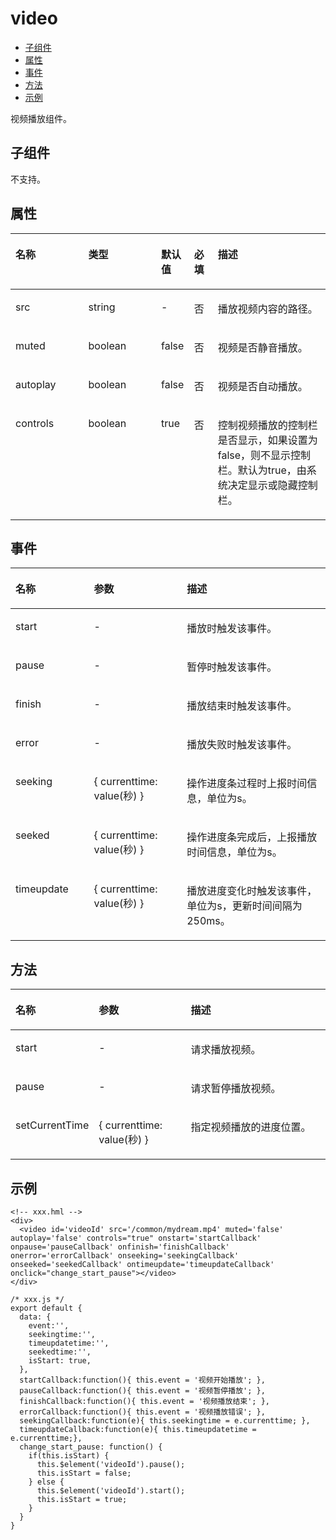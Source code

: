 # video<a name="ZH-CN_TOPIC_0000001115814824"></a>

-   [子组件](#zh-cn_topic_0000001058670744_section9288143101012)
-   [属性](#zh-cn_topic_0000001058670744_section2907183951110)
-   [事件](#zh-cn_topic_0000001058670744_section3892191911214)
-   [方法](#zh-cn_topic_0000001058670744_section45171131134215)
-   [示例](#zh-cn_topic_0000001058670746_section16867208402)

视频播放组件。

## 子组件<a name="zh-cn_topic_0000001058670744_section9288143101012"></a>

不支持。

## 属性<a name="zh-cn_topic_0000001058670744_section2907183951110"></a>

<a name="zh-cn_topic_0000001058670744_table20633101642315"></a>
<table><thead align="left"><tr id="zh-cn_topic_0000001058670744_row663331618238"><th class="cellrowborder" valign="top" width="23.119999999999997%" id="mcps1.1.6.1.1"><p id="zh-cn_topic_0000001058670744_zh-cn_topic_0000001058340523_a9ba8c579217b4b8b841b035f1d28b20e"><a name="zh-cn_topic_0000001058670744_zh-cn_topic_0000001058340523_a9ba8c579217b4b8b841b035f1d28b20e"></a><a name="zh-cn_topic_0000001058670744_zh-cn_topic_0000001058340523_a9ba8c579217b4b8b841b035f1d28b20e"></a>名称</p>
</th>
<th class="cellrowborder" valign="top" width="23.119999999999997%" id="mcps1.1.6.1.2"><p id="zh-cn_topic_0000001058670744_zh-cn_topic_0000001058340523_a633002333b024497914a4b172446f14e"><a name="zh-cn_topic_0000001058670744_zh-cn_topic_0000001058340523_a633002333b024497914a4b172446f14e"></a><a name="zh-cn_topic_0000001058670744_zh-cn_topic_0000001058340523_a633002333b024497914a4b172446f14e"></a>类型</p>
</th>
<th class="cellrowborder" valign="top" width="10.48%" id="mcps1.1.6.1.3"><p id="zh-cn_topic_0000001058670744_zh-cn_topic_0000001058340523_a4950f7884c6540b9ad523ac34657d952"><a name="zh-cn_topic_0000001058670744_zh-cn_topic_0000001058340523_a4950f7884c6540b9ad523ac34657d952"></a><a name="zh-cn_topic_0000001058670744_zh-cn_topic_0000001058340523_a4950f7884c6540b9ad523ac34657d952"></a>默认值</p>
</th>
<th class="cellrowborder" valign="top" width="7.5200000000000005%" id="mcps1.1.6.1.4"><p id="zh-cn_topic_0000001058670744_p824610360217"><a name="zh-cn_topic_0000001058670744_p824610360217"></a><a name="zh-cn_topic_0000001058670744_p824610360217"></a>必填</p>
</th>
<th class="cellrowborder" valign="top" width="35.76%" id="mcps1.1.6.1.5"><p id="zh-cn_topic_0000001058670744_zh-cn_topic_0000001058340523_a1313564aa9404a338447087d5918c17d"><a name="zh-cn_topic_0000001058670744_zh-cn_topic_0000001058340523_a1313564aa9404a338447087d5918c17d"></a><a name="zh-cn_topic_0000001058670744_zh-cn_topic_0000001058340523_a1313564aa9404a338447087d5918c17d"></a>描述</p>
</th>
</tr>
</thead>
<tbody><tr id="zh-cn_topic_0000001058670744_row10711153415392"><td class="cellrowborder" valign="top" width="23.119999999999997%" headers="mcps1.1.6.1.1 "><p id="zh-cn_topic_0000001058670744_p13851942163912"><a name="zh-cn_topic_0000001058670744_p13851942163912"></a><a name="zh-cn_topic_0000001058670744_p13851942163912"></a>src</p>
</td>
<td class="cellrowborder" valign="top" width="23.119999999999997%" headers="mcps1.1.6.1.2 "><p id="zh-cn_topic_0000001058670744_p53851422390"><a name="zh-cn_topic_0000001058670744_p53851422390"></a><a name="zh-cn_topic_0000001058670744_p53851422390"></a>string</p>
</td>
<td class="cellrowborder" valign="top" width="10.48%" headers="mcps1.1.6.1.3 "><p id="zh-cn_topic_0000001058670744_p193856420395"><a name="zh-cn_topic_0000001058670744_p193856420395"></a><a name="zh-cn_topic_0000001058670744_p193856420395"></a>-</p>
</td>
<td class="cellrowborder" valign="top" width="7.5200000000000005%" headers="mcps1.1.6.1.4 "><p id="zh-cn_topic_0000001058670744_p23851942103915"><a name="zh-cn_topic_0000001058670744_p23851942103915"></a><a name="zh-cn_topic_0000001058670744_p23851942103915"></a>否</p>
</td>
<td class="cellrowborder" valign="top" width="35.76%" headers="mcps1.1.6.1.5 "><p id="zh-cn_topic_0000001058670744_p4386542163913"><a name="zh-cn_topic_0000001058670744_p4386542163913"></a><a name="zh-cn_topic_0000001058670744_p4386542163913"></a><span id="zh-cn_topic_0000001058670744_ph1386114233917"><a name="zh-cn_topic_0000001058670744_ph1386114233917"></a><a name="zh-cn_topic_0000001058670744_ph1386114233917"></a>播放视频内容的路径。</span></p>
</td>
</tr>
<tr id="zh-cn_topic_0000001058670744_row871123253917"><td class="cellrowborder" valign="top" width="23.119999999999997%" headers="mcps1.1.6.1.1 "><p id="zh-cn_topic_0000001058670744_p11386134218396"><a name="zh-cn_topic_0000001058670744_p11386134218396"></a><a name="zh-cn_topic_0000001058670744_p11386134218396"></a>muted</p>
</td>
<td class="cellrowborder" valign="top" width="23.119999999999997%" headers="mcps1.1.6.1.2 "><p id="zh-cn_topic_0000001058670744_p338613422396"><a name="zh-cn_topic_0000001058670744_p338613422396"></a><a name="zh-cn_topic_0000001058670744_p338613422396"></a>boolean</p>
</td>
<td class="cellrowborder" valign="top" width="10.48%" headers="mcps1.1.6.1.3 "><p id="zh-cn_topic_0000001058670744_p9386142203914"><a name="zh-cn_topic_0000001058670744_p9386142203914"></a><a name="zh-cn_topic_0000001058670744_p9386142203914"></a>false</p>
</td>
<td class="cellrowborder" valign="top" width="7.5200000000000005%" headers="mcps1.1.6.1.4 "><p id="zh-cn_topic_0000001058670744_p18386124213913"><a name="zh-cn_topic_0000001058670744_p18386124213913"></a><a name="zh-cn_topic_0000001058670744_p18386124213913"></a>否</p>
</td>
<td class="cellrowborder" valign="top" width="35.76%" headers="mcps1.1.6.1.5 "><p id="zh-cn_topic_0000001058670744_p8386194283917"><a name="zh-cn_topic_0000001058670744_p8386194283917"></a><a name="zh-cn_topic_0000001058670744_p8386194283917"></a>视频是否静音播放。</p>
</td>
</tr>
<tr id="zh-cn_topic_0000001058670744_row36332165231"><td class="cellrowborder" valign="top" width="23.119999999999997%" headers="mcps1.1.6.1.1 "><p id="zh-cn_topic_0000001058670744_zh-cn_topic_0000001058340523_adb8a73146d764f2aab50fc046169ab26"><a name="zh-cn_topic_0000001058670744_zh-cn_topic_0000001058340523_adb8a73146d764f2aab50fc046169ab26"></a><a name="zh-cn_topic_0000001058670744_zh-cn_topic_0000001058340523_adb8a73146d764f2aab50fc046169ab26"></a>autoplay</p>
</td>
<td class="cellrowborder" valign="top" width="23.119999999999997%" headers="mcps1.1.6.1.2 "><p id="zh-cn_topic_0000001058670744_zh-cn_topic_0000001058340523_a06898db2627246f78e85d4fbadeee85c"><a name="zh-cn_topic_0000001058670744_zh-cn_topic_0000001058340523_a06898db2627246f78e85d4fbadeee85c"></a><a name="zh-cn_topic_0000001058670744_zh-cn_topic_0000001058340523_a06898db2627246f78e85d4fbadeee85c"></a>boolean</p>
</td>
<td class="cellrowborder" valign="top" width="10.48%" headers="mcps1.1.6.1.3 "><p id="zh-cn_topic_0000001058670744_zh-cn_topic_0000001058340523_ae685ead324a647bcba1bbb45c9402dd6"><a name="zh-cn_topic_0000001058670744_zh-cn_topic_0000001058340523_ae685ead324a647bcba1bbb45c9402dd6"></a><a name="zh-cn_topic_0000001058670744_zh-cn_topic_0000001058340523_ae685ead324a647bcba1bbb45c9402dd6"></a>false</p>
</td>
<td class="cellrowborder" valign="top" width="7.5200000000000005%" headers="mcps1.1.6.1.4 "><p id="zh-cn_topic_0000001058670744_p42461736102118"><a name="zh-cn_topic_0000001058670744_p42461736102118"></a><a name="zh-cn_topic_0000001058670744_p42461736102118"></a>否</p>
</td>
<td class="cellrowborder" valign="top" width="35.76%" headers="mcps1.1.6.1.5 "><p id="zh-cn_topic_0000001058670744_zh-cn_topic_0000001058340523_a692121725a9b4ebbae65cd22b94b672e"><a name="zh-cn_topic_0000001058670744_zh-cn_topic_0000001058340523_a692121725a9b4ebbae65cd22b94b672e"></a><a name="zh-cn_topic_0000001058670744_zh-cn_topic_0000001058340523_a692121725a9b4ebbae65cd22b94b672e"></a>视频是否自动播放。</p>
</td>
</tr>
<tr id="zh-cn_topic_0000001058670744_row13633131616239"><td class="cellrowborder" valign="top" width="23.119999999999997%" headers="mcps1.1.6.1.1 "><p id="zh-cn_topic_0000001058670744_zh-cn_topic_0000001058340523_a7c032d302e1d437eac59680e066308b0"><a name="zh-cn_topic_0000001058670744_zh-cn_topic_0000001058340523_a7c032d302e1d437eac59680e066308b0"></a><a name="zh-cn_topic_0000001058670744_zh-cn_topic_0000001058340523_a7c032d302e1d437eac59680e066308b0"></a>controls</p>
</td>
<td class="cellrowborder" valign="top" width="23.119999999999997%" headers="mcps1.1.6.1.2 "><p id="zh-cn_topic_0000001058670744_zh-cn_topic_0000001058340523_a6ba72f5c52df4fba9b02b5dffa26677e"><a name="zh-cn_topic_0000001058670744_zh-cn_topic_0000001058340523_a6ba72f5c52df4fba9b02b5dffa26677e"></a><a name="zh-cn_topic_0000001058670744_zh-cn_topic_0000001058340523_a6ba72f5c52df4fba9b02b5dffa26677e"></a>boolean</p>
</td>
<td class="cellrowborder" valign="top" width="10.48%" headers="mcps1.1.6.1.3 "><p id="zh-cn_topic_0000001058670744_zh-cn_topic_0000001058340523_a23cec1f95fd04ff1b3b20f58844ea654"><a name="zh-cn_topic_0000001058670744_zh-cn_topic_0000001058340523_a23cec1f95fd04ff1b3b20f58844ea654"></a><a name="zh-cn_topic_0000001058670744_zh-cn_topic_0000001058340523_a23cec1f95fd04ff1b3b20f58844ea654"></a>true</p>
</td>
<td class="cellrowborder" valign="top" width="7.5200000000000005%" headers="mcps1.1.6.1.4 "><p id="zh-cn_topic_0000001058670744_p17246836142119"><a name="zh-cn_topic_0000001058670744_p17246836142119"></a><a name="zh-cn_topic_0000001058670744_p17246836142119"></a>否</p>
</td>
<td class="cellrowborder" valign="top" width="35.76%" headers="mcps1.1.6.1.5 "><p id="zh-cn_topic_0000001058670744_zh-cn_topic_0000001058340523_ab9c92d331da44a0e9114f6760340680a"><a name="zh-cn_topic_0000001058670744_zh-cn_topic_0000001058340523_ab9c92d331da44a0e9114f6760340680a"></a><a name="zh-cn_topic_0000001058670744_zh-cn_topic_0000001058340523_ab9c92d331da44a0e9114f6760340680a"></a>控制视频播放的控制栏是否显示，如果设置为false，则不显示控制栏。默认为true，由系统决定显示或隐藏控制栏。</p>
</td>
</tr>
</tbody>
</table>

## 事件<a name="zh-cn_topic_0000001058670744_section3892191911214"></a>

<a name="zh-cn_topic_0000001058670744_table341925115454"></a>
<table><thead align="left"><tr id="zh-cn_topic_0000001058670744_row94208515453"><th class="cellrowborder" valign="top" width="24.91249124912491%" id="mcps1.1.4.1.1"><p id="zh-cn_topic_0000001058670744_zh-cn_topic_0000001058460527_a487aa1c493e84ca68567b4b65051674d"><a name="zh-cn_topic_0000001058670744_zh-cn_topic_0000001058460527_a487aa1c493e84ca68567b4b65051674d"></a><a name="zh-cn_topic_0000001058670744_zh-cn_topic_0000001058460527_a487aa1c493e84ca68567b4b65051674d"></a>名称</p>
</th>
<th class="cellrowborder" valign="top" width="29.492949294929495%" id="mcps1.1.4.1.2"><p id="zh-cn_topic_0000001058670744_zh-cn_topic_0000001058460527_adc4b506cda3043508da6ee7649c12ca4"><a name="zh-cn_topic_0000001058670744_zh-cn_topic_0000001058460527_adc4b506cda3043508da6ee7649c12ca4"></a><a name="zh-cn_topic_0000001058670744_zh-cn_topic_0000001058460527_adc4b506cda3043508da6ee7649c12ca4"></a>参数</p>
</th>
<th class="cellrowborder" valign="top" width="45.5945594559456%" id="mcps1.1.4.1.3"><p id="zh-cn_topic_0000001058670744_zh-cn_topic_0000001058460527_a59e4cbe58a5c42a7a4585bc8365783bc"><a name="zh-cn_topic_0000001058670744_zh-cn_topic_0000001058460527_a59e4cbe58a5c42a7a4585bc8365783bc"></a><a name="zh-cn_topic_0000001058670744_zh-cn_topic_0000001058460527_a59e4cbe58a5c42a7a4585bc8365783bc"></a>描述</p>
</th>
</tr>
</thead>
<tbody><tr id="zh-cn_topic_0000001058670744_row370317364612"><td class="cellrowborder" valign="top" width="24.91249124912491%" headers="mcps1.1.4.1.1 "><p id="zh-cn_topic_0000001058670744_p1177515914469"><a name="zh-cn_topic_0000001058670744_p1177515914469"></a><a name="zh-cn_topic_0000001058670744_p1177515914469"></a>start</p>
</td>
<td class="cellrowborder" valign="top" width="29.492949294929495%" headers="mcps1.1.4.1.2 "><p id="zh-cn_topic_0000001058670744_p4775139144612"><a name="zh-cn_topic_0000001058670744_p4775139144612"></a><a name="zh-cn_topic_0000001058670744_p4775139144612"></a>-</p>
</td>
<td class="cellrowborder" valign="top" width="45.5945594559456%" headers="mcps1.1.4.1.3 "><p id="zh-cn_topic_0000001058670744_p1577514934614"><a name="zh-cn_topic_0000001058670744_p1577514934614"></a><a name="zh-cn_topic_0000001058670744_p1577514934614"></a>播放时触发该事件。</p>
</td>
</tr>
<tr id="zh-cn_topic_0000001058670744_row8120201134610"><td class="cellrowborder" valign="top" width="24.91249124912491%" headers="mcps1.1.4.1.1 "><p id="zh-cn_topic_0000001058670744_p8775992468"><a name="zh-cn_topic_0000001058670744_p8775992468"></a><a name="zh-cn_topic_0000001058670744_p8775992468"></a>pause</p>
</td>
<td class="cellrowborder" valign="top" width="29.492949294929495%" headers="mcps1.1.4.1.2 "><p id="zh-cn_topic_0000001058670744_p107755934612"><a name="zh-cn_topic_0000001058670744_p107755934612"></a><a name="zh-cn_topic_0000001058670744_p107755934612"></a>-</p>
</td>
<td class="cellrowborder" valign="top" width="45.5945594559456%" headers="mcps1.1.4.1.3 "><p id="zh-cn_topic_0000001058670744_p277510954617"><a name="zh-cn_topic_0000001058670744_p277510954617"></a><a name="zh-cn_topic_0000001058670744_p277510954617"></a>暂停时触发该事件。</p>
</td>
</tr>
<tr id="zh-cn_topic_0000001058670744_row336512569516"><td class="cellrowborder" valign="top" width="24.91249124912491%" headers="mcps1.1.4.1.1 "><p id="zh-cn_topic_0000001058670744_zh-cn_topic_0000001058460527_a58fb4b1d870f466e955cf5ea879c4d4a"><a name="zh-cn_topic_0000001058670744_zh-cn_topic_0000001058460527_a58fb4b1d870f466e955cf5ea879c4d4a"></a><a name="zh-cn_topic_0000001058670744_zh-cn_topic_0000001058460527_a58fb4b1d870f466e955cf5ea879c4d4a"></a>finish</p>
</td>
<td class="cellrowborder" valign="top" width="29.492949294929495%" headers="mcps1.1.4.1.2 "><p id="zh-cn_topic_0000001058670744_zh-cn_topic_0000001058460527_abefebd99301b4bdebb798d1b9df24d8d"><a name="zh-cn_topic_0000001058670744_zh-cn_topic_0000001058460527_abefebd99301b4bdebb798d1b9df24d8d"></a><a name="zh-cn_topic_0000001058670744_zh-cn_topic_0000001058460527_abefebd99301b4bdebb798d1b9df24d8d"></a>-</p>
</td>
<td class="cellrowborder" valign="top" width="45.5945594559456%" headers="mcps1.1.4.1.3 "><p id="zh-cn_topic_0000001058670744_zh-cn_topic_0000001058460527_afa4290e2620f4f5fbdcb74dcae84e536"><a name="zh-cn_topic_0000001058670744_zh-cn_topic_0000001058460527_afa4290e2620f4f5fbdcb74dcae84e536"></a><a name="zh-cn_topic_0000001058670744_zh-cn_topic_0000001058460527_afa4290e2620f4f5fbdcb74dcae84e536"></a>播放结束时触发该事件。</p>
</td>
</tr>
<tr id="zh-cn_topic_0000001058670744_row1236519563517"><td class="cellrowborder" valign="top" width="24.91249124912491%" headers="mcps1.1.4.1.1 "><p id="zh-cn_topic_0000001058670744_zh-cn_topic_0000001058460527_a23e0317cfee94650be4dcd2280c3e94e"><a name="zh-cn_topic_0000001058670744_zh-cn_topic_0000001058460527_a23e0317cfee94650be4dcd2280c3e94e"></a><a name="zh-cn_topic_0000001058670744_zh-cn_topic_0000001058460527_a23e0317cfee94650be4dcd2280c3e94e"></a>error</p>
</td>
<td class="cellrowborder" valign="top" width="29.492949294929495%" headers="mcps1.1.4.1.2 "><p id="zh-cn_topic_0000001058670744_zh-cn_topic_0000001058460527_aea26e4f9575044dc8fb65080f3a6684a"><a name="zh-cn_topic_0000001058670744_zh-cn_topic_0000001058460527_aea26e4f9575044dc8fb65080f3a6684a"></a><a name="zh-cn_topic_0000001058670744_zh-cn_topic_0000001058460527_aea26e4f9575044dc8fb65080f3a6684a"></a>-</p>
</td>
<td class="cellrowborder" valign="top" width="45.5945594559456%" headers="mcps1.1.4.1.3 "><p id="zh-cn_topic_0000001058670744_zh-cn_topic_0000001058460527_a37f7cc43d82c4ee18512bd079349079d"><a name="zh-cn_topic_0000001058670744_zh-cn_topic_0000001058460527_a37f7cc43d82c4ee18512bd079349079d"></a><a name="zh-cn_topic_0000001058670744_zh-cn_topic_0000001058460527_a37f7cc43d82c4ee18512bd079349079d"></a>播放失败时触发该事件。</p>
</td>
</tr>
<tr id="zh-cn_topic_0000001058670744_row18365145615516"><td class="cellrowborder" valign="top" width="24.91249124912491%" headers="mcps1.1.4.1.1 "><p id="zh-cn_topic_0000001058670744_zh-cn_topic_0000001058460527_ad0728eeac06143bbb4a6fdf1ed5c6d91"><a name="zh-cn_topic_0000001058670744_zh-cn_topic_0000001058460527_ad0728eeac06143bbb4a6fdf1ed5c6d91"></a><a name="zh-cn_topic_0000001058670744_zh-cn_topic_0000001058460527_ad0728eeac06143bbb4a6fdf1ed5c6d91"></a>seeking</p>
</td>
<td class="cellrowborder" valign="top" width="29.492949294929495%" headers="mcps1.1.4.1.2 "><p id="zh-cn_topic_0000001058670744_zh-cn_topic_0000001058460527_a59e2819eae2b4d3e935991b43156347b"><a name="zh-cn_topic_0000001058670744_zh-cn_topic_0000001058460527_a59e2819eae2b4d3e935991b43156347b"></a><a name="zh-cn_topic_0000001058670744_zh-cn_topic_0000001058460527_a59e2819eae2b4d3e935991b43156347b"></a>{ currenttime: value(秒) }</p>
</td>
<td class="cellrowborder" valign="top" width="45.5945594559456%" headers="mcps1.1.4.1.3 "><p id="zh-cn_topic_0000001058670744_zh-cn_topic_0000001058460527_a739d9ef0db624f6284554aeaeddffa0a"><a name="zh-cn_topic_0000001058670744_zh-cn_topic_0000001058460527_a739d9ef0db624f6284554aeaeddffa0a"></a><a name="zh-cn_topic_0000001058670744_zh-cn_topic_0000001058460527_a739d9ef0db624f6284554aeaeddffa0a"></a>操作进度条过程时上报时间信息，单位为s。</p>
</td>
</tr>
<tr id="zh-cn_topic_0000001058670744_row63651566517"><td class="cellrowborder" valign="top" width="24.91249124912491%" headers="mcps1.1.4.1.1 "><p id="zh-cn_topic_0000001058670744_zh-cn_topic_0000001058460527_a233e2f6ff39f49fd97b8f233875d01d4"><a name="zh-cn_topic_0000001058670744_zh-cn_topic_0000001058460527_a233e2f6ff39f49fd97b8f233875d01d4"></a><a name="zh-cn_topic_0000001058670744_zh-cn_topic_0000001058460527_a233e2f6ff39f49fd97b8f233875d01d4"></a>seeked</p>
</td>
<td class="cellrowborder" valign="top" width="29.492949294929495%" headers="mcps1.1.4.1.2 "><p id="zh-cn_topic_0000001058670744_zh-cn_topic_0000001058460527_a439e69aaf158448e99b3c81cbc9fd624"><a name="zh-cn_topic_0000001058670744_zh-cn_topic_0000001058460527_a439e69aaf158448e99b3c81cbc9fd624"></a><a name="zh-cn_topic_0000001058670744_zh-cn_topic_0000001058460527_a439e69aaf158448e99b3c81cbc9fd624"></a>{ currenttime: value(秒) }</p>
</td>
<td class="cellrowborder" valign="top" width="45.5945594559456%" headers="mcps1.1.4.1.3 "><p id="zh-cn_topic_0000001058670744_zh-cn_topic_0000001058460527_a05c0fe4e05ef4154acee8a06ad56a2de"><a name="zh-cn_topic_0000001058670744_zh-cn_topic_0000001058460527_a05c0fe4e05ef4154acee8a06ad56a2de"></a><a name="zh-cn_topic_0000001058670744_zh-cn_topic_0000001058460527_a05c0fe4e05ef4154acee8a06ad56a2de"></a>操作进度条完成后，上报播放时间信息，单位为s。</p>
</td>
</tr>
<tr id="zh-cn_topic_0000001058670744_row1042125114520"><td class="cellrowborder" valign="top" width="24.91249124912491%" headers="mcps1.1.4.1.1 "><p id="zh-cn_topic_0000001058670744_zh-cn_topic_0000001058460527_a2fb4de45b1594f6fa1a7da45ce0db57f"><a name="zh-cn_topic_0000001058670744_zh-cn_topic_0000001058460527_a2fb4de45b1594f6fa1a7da45ce0db57f"></a><a name="zh-cn_topic_0000001058670744_zh-cn_topic_0000001058460527_a2fb4de45b1594f6fa1a7da45ce0db57f"></a>timeupdate</p>
</td>
<td class="cellrowborder" valign="top" width="29.492949294929495%" headers="mcps1.1.4.1.2 "><p id="zh-cn_topic_0000001058670744_zh-cn_topic_0000001058460527_af86bf1da40504ed2a8d14213a42536ab"><a name="zh-cn_topic_0000001058670744_zh-cn_topic_0000001058460527_af86bf1da40504ed2a8d14213a42536ab"></a><a name="zh-cn_topic_0000001058670744_zh-cn_topic_0000001058460527_af86bf1da40504ed2a8d14213a42536ab"></a>{ currenttime: value(秒) }</p>
</td>
<td class="cellrowborder" valign="top" width="45.5945594559456%" headers="mcps1.1.4.1.3 "><p id="zh-cn_topic_0000001058670744_zh-cn_topic_0000001058460527_a1d32f00c38c440ddaa63c3f3e01d4e09"><a name="zh-cn_topic_0000001058670744_zh-cn_topic_0000001058460527_a1d32f00c38c440ddaa63c3f3e01d4e09"></a><a name="zh-cn_topic_0000001058670744_zh-cn_topic_0000001058460527_a1d32f00c38c440ddaa63c3f3e01d4e09"></a>播放进度变化时触发该事件，单位为s，更新时间间隔为250ms。</p>
</td>
</tr>
</tbody>
</table>

## 方法<a name="zh-cn_topic_0000001058670744_section45171131134215"></a>

<a name="zh-cn_topic_0000001058670744_table341925115454"></a>
<table><thead align="left"><tr id="zh-cn_topic_0000001058670744_row94208515453"><th class="cellrowborder" valign="top" width="24.91249124912491%" id="mcps1.1.4.1.1"><p id="zh-cn_topic_0000001058670744_zh-cn_topic_0000001058460527_a487aa1c493e84ca68567b4b65051674d"><a name="zh-cn_topic_0000001058670744_zh-cn_topic_0000001058460527_a487aa1c493e84ca68567b4b65051674d"></a><a name="zh-cn_topic_0000001058670744_zh-cn_topic_0000001058460527_a487aa1c493e84ca68567b4b65051674d"></a>名称</p>
</th>
<th class="cellrowborder" valign="top" width="29.492949294929495%" id="mcps1.1.4.1.2"><p id="zh-cn_topic_0000001058670744_zh-cn_topic_0000001058460527_adc4b506cda3043508da6ee7649c12ca4"><a name="zh-cn_topic_0000001058670744_zh-cn_topic_0000001058460527_adc4b506cda3043508da6ee7649c12ca4"></a><a name="zh-cn_topic_0000001058670744_zh-cn_topic_0000001058460527_adc4b506cda3043508da6ee7649c12ca4"></a>参数</p>
</th>
<th class="cellrowborder" valign="top" width="45.5945594559456%" id="mcps1.1.4.1.3"><p id="zh-cn_topic_0000001058670744_zh-cn_topic_0000001058460527_a59e4cbe58a5c42a7a4585bc8365783bc"><a name="zh-cn_topic_0000001058670744_zh-cn_topic_0000001058460527_a59e4cbe58a5c42a7a4585bc8365783bc"></a><a name="zh-cn_topic_0000001058670744_zh-cn_topic_0000001058460527_a59e4cbe58a5c42a7a4585bc8365783bc"></a>描述</p>
</th>
</tr>
</thead>
<tbody><tr id="zh-cn_topic_0000001058670744_row370317364612"><td class="cellrowborder" valign="top" width="24.91249124912491%" headers="mcps1.1.4.1.1 "><p id="zh-cn_topic_0000001058670744_p1177515914469"><a name="zh-cn_topic_0000001058670744_p1177515914469"></a><a name="zh-cn_topic_0000001058670744_p1177515914469"></a>start</p>
</td>
<td class="cellrowborder" valign="top" width="29.492949294929495%" headers="mcps1.1.4.1.2 "><p id="zh-cn_topic_0000001058670744_p4775139144612"><a name="zh-cn_topic_0000001058670744_p4775139144612"></a><a name="zh-cn_topic_0000001058670744_p4775139144612"></a>-</p>
</td>
<td class="cellrowborder" valign="top" width="45.5945594559456%" headers="mcps1.1.4.1.3 "><p id="zh-cn_topic_0000001058670744_p1577514934614"><a name="zh-cn_topic_0000001058670744_p1577514934614"></a><a name="zh-cn_topic_0000001058670744_p1577514934614"></a>请求播放视频。</p>
</td>
</tr>
<tr id="zh-cn_topic_0000001058670744_row8120201134610"><td class="cellrowborder" valign="top" width="24.91249124912491%" headers="mcps1.1.4.1.1 "><p id="zh-cn_topic_0000001058670744_p8775992468"><a name="zh-cn_topic_0000001058670744_p8775992468"></a><a name="zh-cn_topic_0000001058670744_p8775992468"></a>pause</p>
</td>
<td class="cellrowborder" valign="top" width="29.492949294929495%" headers="mcps1.1.4.1.2 "><p id="zh-cn_topic_0000001058670744_p107755934612"><a name="zh-cn_topic_0000001058670744_p107755934612"></a><a name="zh-cn_topic_0000001058670744_p107755934612"></a>-</p>
</td>
<td class="cellrowborder" valign="top" width="45.5945594559456%" headers="mcps1.1.4.1.3 "><p id="zh-cn_topic_0000001058670744_p277510954617"><a name="zh-cn_topic_0000001058670744_p277510954617"></a><a name="zh-cn_topic_0000001058670744_p277510954617"></a>请求暂停播放视频。</p>
</td>
</tr>
<tr id="zh-cn_topic_0000001058670744_row336512569516"><td class="cellrowborder" valign="top" width="24.91249124912491%" headers="mcps1.1.4.1.1 "><p id="zh-cn_topic_0000001058670744_zh-cn_topic_0000001058460527_a58fb4b1d870f466e955cf5ea879c4d4a"><a name="zh-cn_topic_0000001058670744_zh-cn_topic_0000001058460527_a58fb4b1d870f466e955cf5ea879c4d4a"></a><a name="zh-cn_topic_0000001058670744_zh-cn_topic_0000001058460527_a58fb4b1d870f466e955cf5ea879c4d4a"></a>setCurrentTime</p>
</td>
<td class="cellrowborder" valign="top" width="29.492949294929495%" headers="mcps1.1.4.1.2 "><p id="zh-cn_topic_0000001058670744_zh-cn_topic_0000001058460527_abefebd99301b4bdebb798d1b9df24d8d"><a name="zh-cn_topic_0000001058670744_zh-cn_topic_0000001058460527_abefebd99301b4bdebb798d1b9df24d8d"></a><a name="zh-cn_topic_0000001058670744_zh-cn_topic_0000001058460527_abefebd99301b4bdebb798d1b9df24d8d"></a>{ currenttime: value(秒) }</p>
</td>
<td class="cellrowborder" valign="top" width="45.5945594559456%" headers="mcps1.1.4.1.3 "><p id="zh-cn_topic_0000001058670744_zh-cn_topic_0000001058460527_afa4290e2620f4f5fbdcb74dcae84e536"><a name="zh-cn_topic_0000001058670744_zh-cn_topic_0000001058460527_afa4290e2620f4f5fbdcb74dcae84e536"></a><a name="zh-cn_topic_0000001058670744_zh-cn_topic_0000001058460527_afa4290e2620f4f5fbdcb74dcae84e536"></a>指定视频播放的进度位置。</p>
</td>
</tr>
</tbody>
</table>

## 示例<a name="zh-cn_topic_0000001058670746_section16867208402"></a>

```
<!-- xxx.hml -->
<div>
  <video id='videoId' src='/common/mydream.mp4' muted='false' autoplay='false' controls="true" onstart='startCallback' onpause='pauseCallback' onfinish='finishCallback' onerror='errorCallback' onseeking='seekingCallback' onseeked='seekedCallback' ontimeupdate='timeupdateCallback' onclick="change_start_pause"></video>
</div>
```

```
/* xxx.js */ 
export default {
  data: {
    event:'',
    seekingtime:'',
    timeupdatetime:'',
    seekedtime:'',
    isStart: true,
  },
  startCallback:function(){ this.event = '视频开始播放'; },
  pauseCallback:function(){ this.event = '视频暂停播放'; },
  finishCallback:function(){ this.event = '视频播放结束'; },
  errorCallback:function(){ this.event = '视频播放错误'; },
  seekingCallback:function(e){ this.seekingtime = e.currenttime; },
  timeupdateCallback:function(e){ this.timeupdatetime = e.currenttime;},
  change_start_pause: function() {
    if(this.isStart) {
      this.$element('videoId').pause();
      this.isStart = false;
    } else {
      this.$element('videoId').start();
      this.isStart = true; 
    }
  }
}
```
